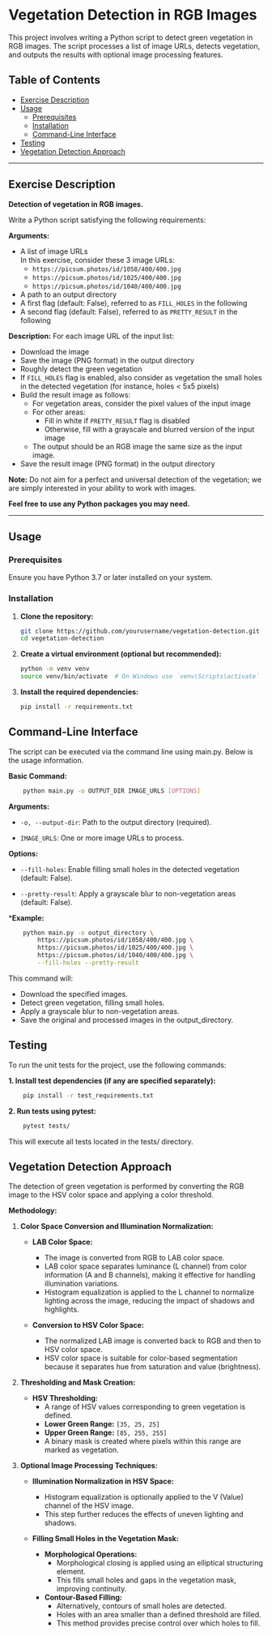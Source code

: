 # Vegetation Detection in RGB Images

This project involves writing a Python script to detect green vegetation in RGB images. The script processes a list of image URLs, detects vegetation, and outputs the results with optional image processing features.

## Table of Contents

- [Exercise Description](#exercise-description)
- [Usage](#usage)
  - [Prerequisites](#prerequisites)
  - [Installation](#installation)
  - [Command-Line Interface](#command-line-interface)
- [Testing](#testing)
- [Vegetation Detection Approach](#vegetation-detection-approach)

---

## Exercise Description

**Detection of vegetation in RGB images.**

Write a Python script satisfying the following requirements:

**Arguments:**

- A list of image URLs  
  In this exercise, consider these 3 image URLs:
  - `https://picsum.photos/id/1058/400/400.jpg`
  - `https://picsum.photos/id/1025/400/400.jpg`
  - `https://picsum.photos/id/1040/400/400.jpg`
- A path to an output directory
- A first flag (default: False), referred to as `FILL_HOLES` in the following
- A second flag (default: False), referred to as `PRETTY_RESULT` in the following

**Description:** For each image URL of the input list:

- Download the image
- Save the image (PNG format) in the output directory
- Roughly detect the green vegetation
- If `FILL_HOLES` flag is enabled, also consider as vegetation the small holes in the detected vegetation (for instance, holes < 5x5 pixels)
- Build the result image as follows:
  - For vegetation areas, consider the pixel values of the input image
  - For other areas:
    - Fill in white if `PRETTY_RESULT` flag is disabled
    - Otherwise, fill with a grayscale and blurred version of the input image
  - The output should be an RGB image the same size as the input image.
- Save the result image (PNG format) in the output directory

**Note:** Do not aim for a perfect and universal detection of the vegetation; we are simply interested in your ability to work with images.

**Feel free to use any Python packages you may need.**

---

## Usage

### Prerequisites

Ensure you have Python 3.7 or later installed on your system.

### Installation

1. **Clone the repository:**

   ```bash
   git clone https://github.com/yourusername/vegetation-detection.git
   cd vegetation-detection

2. **Create a virtual environment (optional but recommended):**

   ```bash
   python -m venv venv
   source venv/bin/activate  # On Windows use `venv\Scripts\activate`

3. **Install the required dependencies:**   
    ```bash
    pip install -r requirements.txt

## Command-Line Interface
The script can be executed via the command line using main.py. Below is the usage information.

**Basic Command:**

```bash
    python main.py -o OUTPUT_DIR IMAGE_URLS [OPTIONS]
```

**Arguments:**

* `-o, --output-dir`: Path to the output directory (required).

* `IMAGE_URLS`: One or more image URLs to process.

**Options:**

* `--fill-holes`: Enable filling small holes in the detected vegetation (default: False).

* `--pretty-result`: Apply a grayscale blur to non-vegetation areas (default: False).

***Example:**

```bash
    python main.py -o output_directory \
        https://picsum.photos/id/1058/400/400.jpg \
        https://picsum.photos/id/1025/400/400.jpg \
        https://picsum.photos/id/1040/400/400.jpg \
        --fill-holes --pretty-result
```

This command will:

* Download the specified images.
* Detect green vegetation, filling small holes.
* Apply a grayscale blur to non-vegetation areas.
* Save the original and processed images in the output_directory.

## Testing
To run the unit tests for the project, use the following commands:

**1. Install test dependencies (if any are specified separately):**

```bash
    pip install -r test_requirements.txt
```

**2. Run tests using pytest:**

```bash
    pytest tests/
```

This will execute all tests located in the tests/ directory.

## Vegetation Detection Approach

The detection of green vegetation is performed by converting the RGB image to the HSV color space and applying a color threshold.

**Methodology:**

1. **Color Space Conversion and Illumination Normalization:**

   - **LAB Color Space:**
     - The image is converted from RGB to LAB color space.
     - LAB color space separates luminance (L channel) from color information (A and B channels), making it effective for handling illumination variations.
     - Histogram equalization is applied to the L channel to normalize lighting across the image, reducing the impact of shadows and highlights.

   - **Conversion to HSV Color Space:**
     - The normalized LAB image is converted back to RGB and then to HSV color space.
     - HSV color space is suitable for color-based segmentation because it separates hue from saturation and value (brightness).

2. **Thresholding and Mask Creation:**

   - **HSV Thresholding:**
     - A range of HSV values corresponding to green vegetation is defined.
     - **Lower Green Range:** `[35, 25, 25]`
     - **Upper Green Range:** `[85, 255, 255]`
     - A binary mask is created where pixels within this range are marked as vegetation.

3. **Optional Image Processing Techniques:**

   - **Illumination Normalization in HSV Space:**
     - Histogram equalization is optionally applied to the V (Value) channel of the HSV image.
     - This step further reduces the effects of uneven lighting and shadows.

   - **Filling Small Holes in the Vegetation Mask:**
     - **Morphological Operations:**
       - Morphological closing is applied using an elliptical structuring element.
       - This fills small holes and gaps in the vegetation mask, improving continuity.
     - **Contour-Based Filling:**
       - Alternatively, contours of small holes are detected.
       - Holes with an area smaller than a defined threshold are filled.
       - This method provides precise control over which holes to fill.






